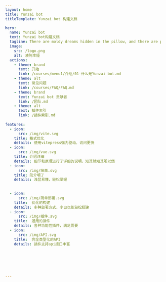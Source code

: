 ```yaml
---
layout: home
title: Yunzai bot
titleTemplate: Yunzai bot 构建文档

hero:
  name: Yunzai bot 
  text: Yunzai bot构建文档
  tagline: There are moldy dreams hidden in the pillow, and there are people,who can't be hugged in the dream
  image:
    src: /logo.png
    alt: 凑阿库娅
  actions:
    - theme: brand
      text: 开始
      link: /courses/menu1/介绍/01-什么是Yunzai bot.md
    - theme: alt
      text: 常见问题
      link: /courses/FAQ/FAQ.md
    - theme: brand
      text: Yunzai bot 贡献者
      link: /团队.md
    - theme: alt
      text: 插件索引
      link: /插件索引.md
      
features:
  - icon: 
      src: /img/vite.svg
    title: 格式优化
    details: 使用vitepress强力驱动，访问更快
  - icon:
      src: /img/vue.svg
    title: 介绍详细
    details: 细节和原理进行了详细的说明，知其然知其所以然
  - icon:
      src: /img/简单.svg
    title: 简介明了
    details: 浅显易懂，轻松掌握
    
   
  - icon: 
      src: /img/简单部署.svg
    title:  优化的构建
    details: 多种部署方式，小白也能轻松搭建
  - icon: 
      src: /img/插件.svg
    title:  通用的插件
    details: 各种功能性插件，满足需要
  - icon: 
      src: /img/API.svg
    title:  完全类型化的API
    details: 插件支持api接口丰富
    
    
    
       
      
  
---
```

        
<style>
:root {
  --vp-home-hero-name-color: transparent;
  --vp-home-hero-name-background: -webkit-linear-gradient(120deg, #e8bdc0, #def679);
  
  
}

</style>